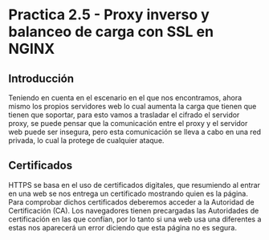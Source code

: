 # Practica 2.5 - Proxy inverso y balanceo de carga con SSL en NGINX

## Introducción

Teniendo en cuenta en el escenario en el que nos encontramos, ahora mismo los propios servidores web lo cual aumenta la carga que tienen que tienen que soportar, para esto vamos a trasladar el cifrado el servidor proxy, se puede pensar que la comunicación entre el proxy y el servidor web puede ser insegura, pero esta comunicación se lleva a cabo en una red privada, lo cual la protege de cualquier ataque.

## Certificados

HTTPS se basa en el uso de certificados digitales, que resumiendo al entrar en una web se nos entrega un certificado mostrando quien es la página. Para comprobar dichos certificados deberemos acceder a la Autoridad de Certificación (CA). Los navegadores tienen precargadas las Autoridades de certificación en las que confían, por lo tanto si una web usa una diferentes a estas nos aparecerá un error diciendo que esta página no es segura.

